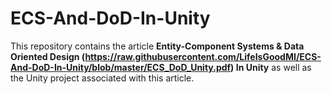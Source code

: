 # ECS-And-DoD-In-Unity
This repository contains the article **Entity-Component Systems & Data Oriented Design (https://raw.githubusercontent.com/LifeIsGoodMI/ECS-And-DoD-In-Unity/blob/master/ECS_DoD_Unity.pdf) 
In Unity** as well as the Unity project associated with this article.
